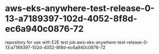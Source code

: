 # aws-eks-anywhere-test-release-0-13-a7189397-102d-4052-8f8d-ec6a940c0876-72
repository for use with E2E test job aws-eks-anywhere-test-release-0-13:a7189397-102d-4052-8f8d-ec6a940c0876-72
